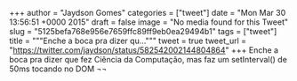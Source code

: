 
+++
author = "Jaydson Gomes"
categories = ["tweet"]
date = "Mon Mar 30 13:56:51 +0000 2015"
draft = false
image = "No media found for this Tweet"
slug = "5125befa768e956e7659ffc89ff9eb0ea29494b1"
tags = ["tweet"]
title = """Enche a boca pra dizer qu..."""
tweet = true
tweet_url = "https://twitter.com/jaydson/status/582542002144804864"
+++
Enche a boca pra dizer que fez Ciência da Computação, mas faz um setInterval() de 50ms tocando no DOM ¬¬
